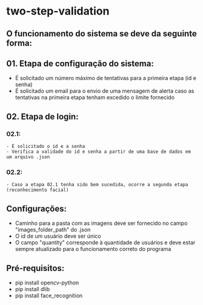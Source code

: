 # two-step-validation
## O funcionamento do sistema se deve da seguinte forma:
## 01. Etapa de configuração do sistema:
  - É solicitado um número máximo de tentativas para a primeira etapa (id e senha)
  - É solicitado um email para o envio de uma mensagem de alerta caso as tentativas na primeira etapa tenham excedido o limite fornecido
## 02. Etapa de login:
  ### 02.1:
    - É solicitado o id e a senha
    - Verifica a validade do id e senha a partir de uma base de dados em um arquivo .json
  ### 02.2:
    - Caso a etapa 02.1 tenha sido bem sucedida, ocorre a segunda etapa (reconhecimento facial)

## Configurações:
- Caminho para a pasta com as imagens deve ser fornecido no campo "images_folder_path" do .json
- O id de um usuário deve ser único
- O campo "quantity" corresponde à quantidade de usuários e deve estar sempre atualizado para o funcionamento correto do programa

## Pré-requisitos:
- pip install opencv-python
- pip install dlib
- pip install face_recognition
